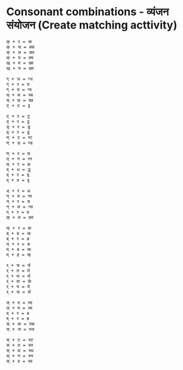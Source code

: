 # Consonant combinations - व्यंजन संयोजन (Create matching acttivity)
```
क् + र = क्र
क् + स = क्स
क् + ल = क्ल
क् + य = क्य
ख् + म = ख्म
ख् + य = ख्य
```
```
ग् + ञ = ग्ञ
ग् + र = ग्र
ग् + य = ग्य
च् + च = च्च
च् + छ = च्छ
ट् + ट = ट्ट
```
```
ट् + र = ट्र	
ठ् + र = ठ्र	
ड् + र = ड्र	
ढ् + र = ढ्र			
ण् + ट = ण्ट
ण् + ड = ण्ड
```
```
ण् + र = ण्र			
त् + न = त्न	
थ् + र = थ्र
द् + ध = द्ध	
द् + र = द्र	
द् + व = द्व	
```
```
ध् + र = ध्र	
न् + त = न्त	
न् + र = न्र			
न् + स = न्स
प् + र = प्र	
फ़् + त = फ़्त
```
```
फ् + र = फ्र
ब् + ब = ब्ब
ब् + र = ब्र
भ् + र = भ्र
म् + ब = म्ब
म् + ह = म्ह
```
```
र् + च = र्च	
र् + त = र्त
र् + थ = र्थ
र् + फ़ = र्फ़
र् + य = र्य
र् + स = र्स
```
```
ल् + द = ल्द
ल् + म = ल्म
व् + र = व्र
ष् + र = ष्र			
स् + क = स्क
स् + ज = स्ज
```
```
स् + ट = स्ट
स + त = स्त
स् + थ = स्थ
स् + न = स्न
स् + व = स्व
```
```




